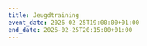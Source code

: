 ```yaml
---
title: Jeugdtraining
event_date: 2026-02-25T19:00:00+01:00
end_date: 2026-02-25T20:15:00+01:00
---
```

